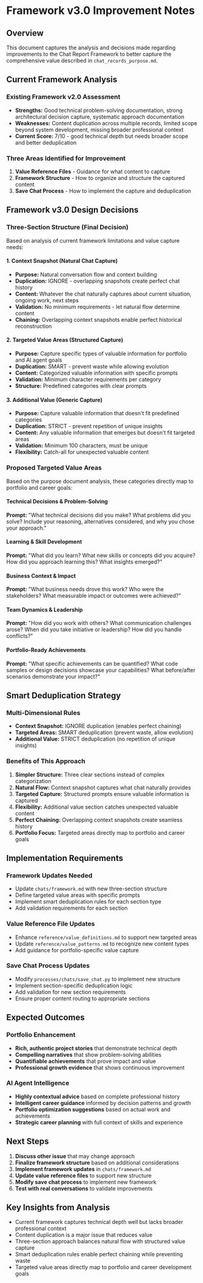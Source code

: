 # Framework v3.0 Improvement Notes

## Overview
This document captures the analysis and decisions made regarding improvements to the Chat Report Framework to better capture the comprehensive value described in `chat_records_purpose.md`.

## Current Framework Analysis

### **Existing Framework v2.0 Assessment**
- **Strengths:** Good technical problem-solving documentation, strong architectural decision capture, systematic approach documentation
- **Weaknesses:** Content duplication across multiple records, limited scope beyond system development, missing broader professional context
- **Current Score:** 7/10 - good technical depth but needs broader scope and better deduplication

### **Three Areas Identified for Improvement**
1. **Value Reference Files** - Guidance for what content to capture
2. **Framework Structure** - How to organize and structure the captured content  
3. **Save Chat Process** - How to implement the capture and deduplication

## Framework v3.0 Design Decisions

### **Three-Section Structure (Final Decision)**
Based on analysis of current framework limitations and value capture needs:

#### **1. Context Snapshot (Natural Chat Capture)**
- **Purpose:** Natural conversation flow and context building
- **Duplication:** IGNORE - overlapping snapshots create perfect chat history
- **Content:** Whatever the chat naturally captures about current situation, ongoing work, next steps
- **Validation:** No minimum requirements - let natural flow determine content
- **Chaining:** Overlapping context snapshots enable perfect historical reconstruction

#### **2. Targeted Value Areas (Structured Capture)**
- **Purpose:** Capture specific types of valuable information for portfolio and AI agent goals
- **Duplication:** SMART - prevent waste while allowing evolution
- **Content:** Categorized valuable information with specific prompts
- **Validation:** Minimum character requirements per category
- **Structure:** Predefined categories with clear prompts

#### **3. Additional Value (Generic Capture)**
- **Purpose:** Capture valuable information that doesn't fit predefined categories
- **Duplication:** STRICT - prevent repetition of unique insights
- **Content:** Any valuable information that emerges but doesn't fit targeted areas
- **Validation:** Minimum 100 characters, must be unique
- **Flexibility:** Catch-all for unexpected valuable content

### **Proposed Targeted Value Areas**
Based on the purpose document analysis, these categories directly map to portfolio and career goals:

#### **Technical Decisions & Problem-Solving**
**Prompt:** "What technical decisions did you make? What problems did you solve? Include your reasoning, alternatives considered, and why you chose your approach."

#### **Learning & Skill Development**
**Prompt:** "What did you learn? What new skills or concepts did you acquire? How did you approach learning this? What insights emerged?"

#### **Business Context & Impact**
**Prompt:** "What business needs drove this work? Who were the stakeholders? What measurable impact or outcomes were achieved?"

#### **Team Dynamics & Leadership**
**Prompt:** "How did you work with others? What communication challenges arose? When did you take initiative or leadership? How did you handle conflicts?"

#### **Portfolio-Ready Achievements**
**Prompt:** "What specific achievements can be quantified? What code samples or design decisions showcase your capabilities? What before/after scenarios demonstrate your impact?"

## Smart Deduplication Strategy

### **Multi-Dimensional Rules**
- **Context Snapshot:** IGNORE duplication (enables perfect chaining)
- **Targeted Areas:** SMART deduplication (prevent waste, allow evolution)  
- **Additional Value:** STRICT deduplication (no repetition of unique insights)

### **Benefits of This Approach**
1. **Simpler Structure:** Three clear sections instead of complex categorization
2. **Natural Flow:** Context snapshot captures what chat naturally provides
3. **Targeted Capture:** Structured prompts ensure valuable information is captured
4. **Flexibility:** Additional value section catches unexpected valuable content
5. **Perfect Chaining:** Overlapping context snapshots create seamless history
6. **Portfolio Focus:** Targeted areas directly map to portfolio and career goals

## Implementation Requirements

### **Framework Updates Needed**
- Update `chats/framework.md` with new three-section structure
- Define targeted value areas with specific prompts
- Implement smart deduplication rules for each section type
- Add validation requirements for each section

### **Value Reference File Updates**
- Enhance `reference/value_definitions.md` to support new targeted areas
- Update `reference/value_patterns.md` to recognize new content types
- Add guidance for portfolio-specific value capture

### **Save Chat Process Updates**
- Modify `processes/chats/save_chat.py` to implement new structure
- Implement section-specific deduplication logic
- Add validation for new section requirements
- Ensure proper content routing to appropriate sections

## Expected Outcomes

### **Portfolio Enhancement**
- **Rich, authentic project stories** that demonstrate technical depth
- **Compelling narratives** that show problem-solving abilities
- **Quantifiable achievements** that prove impact and value
- **Professional growth evidence** that shows continuous improvement

### **AI Agent Intelligence**
- **Highly contextual advice** based on complete professional history
- **Intelligent career guidance** informed by decision patterns and growth
- **Portfolio optimization suggestions** based on actual work and achievements
- **Strategic career planning** with full context of skills and experience

## Next Steps
1. **Discuss other issue** that may change approach
2. **Finalize framework structure** based on additional considerations
3. **Implement framework updates** in `chats/framework.md`
4. **Update value reference files** to support new structure
5. **Modify save chat process** to implement new framework
6. **Test with real conversations** to validate improvements

## Key Insights from Analysis
- Current framework captures technical depth well but lacks broader professional context
- Content duplication is a major issue that reduces value
- Three-section approach balances natural flow with structured value capture
- Smart deduplication rules enable perfect chaining while preventing waste
- Targeted value areas directly map to portfolio and career development goals
